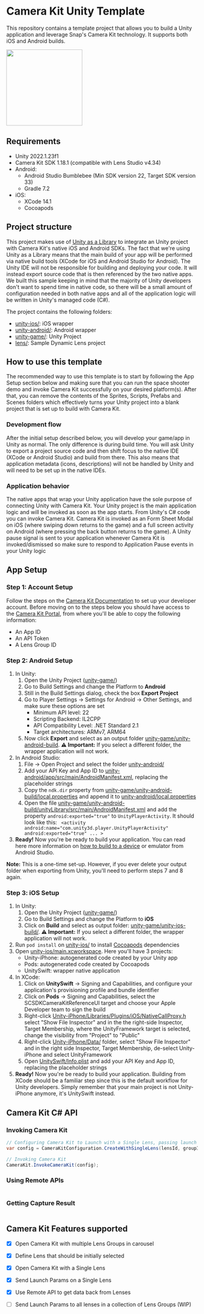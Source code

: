 # Camera Kit Unity Template
This repository contains a template project that allows you to build a Unity application and leverage Snap's Camera Kit technology. It supports both iOS and Android builds. 

<img src="readme-images/ck-demo.gif" width="200px">

## Requirements
- Unity 2022.1.23f1
- Camera Kit SDK 1.18.1 (compatible with Lens Studio v4.34)
- Android: 
  - Android Studio Bumblebee (Min SDK version 22, Target SDK version 33)
  - Gradle 7.2
- iOS:
  - XCode 14.1
  - Cocoapods

## Project structure
This project makes use of [Unity as a Library](https://github.com/Unity-Technologies/uaal-example) to integrate an Unity project with Camera Kit's native iOS and Android SDKs. The fact that we're using Unity as a Library means that the main build of your app will be performed via native build tools (XCode for iOS and Android Studio for Android). The Unity IDE will not be responsible for building and deploying your code. It will instead export source code that is then referenced by the two native apps. We built this sample keeping in mind that the majority of Unity developers don't want to spend time in native code, so there will be a small amount of configuration needed in both native apps and all of the application logic will be written in Unity's managed code (C#).

The project contains the following folders:
- [unity-ios/](unity-ios/): iOS wrapper
- [unity-android/](unity-android/): Android wrapper
- [unity-game/](unity-game/): Unity Project 
- [lens/](lens/): Sample Dynamic Lens project

## How to use this template

 
The recommended way to use this template is to start by following the App Setup section below and making sure that you can run the space shooter demo and invoke Camera Kit successfully on your desired platform(s). After that, you can remove the contents of the Sprites, Scripts, Prefabs and Scenes folders which effectively turns your Unity project into a blank project that is set up to build with Camera Kit.

### Development flow
After the initial setup described below, you will develop your game/app in Unity as normal. The only difference is during build time. You will ask Unity to export a project source code and then shift focus to the native IDE (XCode or Android Studio) and build from there. This also means that application metadata (icons, descriptions) will not be handled by Unity and will need to be set up in the native IDEs.

### Application behavior
The native apps that wrap your Unity application have the sole purpose of connecting Unity with Camera Kit. Your Unity project is the main application logic and will be invoked as soon as the app starts. From Unity's C# code you can invoke Camera Kit. Camera Kit is invoked as an Form Sheet Modal on iOS (where swiping down returns to the game) and a full screen activity on Android (where pressing the back button returns to the game). A Unity pause signal is sent to your application whenever Camera Kit is invoked/dismissed so make sure to respond to Application Pause events in your Unity logic


## App Setup
### Step 1: Account Setup 
Follow the steps on the [Camera Kit Documentation](https://docs.snap.com/snap-kit/camera-kit/guides/quick-start/integrate-sdk/setting-up-accounts) to set up your developer account. Before moving on to the steps below you should have access to the [Camera Kit Portal](https://camera-kit.snapchat.com/), from where you'll be able to copy the following information:
   * An App ID 
   * An API Token
   * A Lens Group ID 
  
### Step 2: Android Setup

1. In Unity: 
   1. Open the Unity Project ([unity-game/](unity-game/))
   2. Go to Build Settings and change the Platform to **Android**
   3. Still in the Build Settings dialog, check the box **Export Project**
   4. Go to Player Settings -> Settings for Android -> Other Settings, and make sure these options are set
      * Minimum API level: 22
      * Scripting Backend: IL2CPP
      * API Compatibility Level: .NET Standard 2.1
      * Target architectures: ARMv7, ARM64 
   5. Now click **Export** and select as an output folder [unity-game/unity-android-build](unity-game/unity-android-build/). **⚠️ Important:** If you select a different folder, the wrapper application will not work.
2. In Android Studio:
   1. File -> Open Project and select the folder [unity-android/](unity-android/)
   2. Add your API Key and App ID to [unity-android/app/src/main/AndroidManifest.xml](unity-android/app/src/main/AndroidManifest.xml), replacing the placeholder strings
   3. Copy the `ndk.dir` property from [unity-game/unity-android-build/local.properties](unity-game/unity-android-build/local.properties) and append it to [unity-android/local.properties](unity-android/local.properties)
   4. Open the file [unity-game/unity-android-build/unityLibrary/src/main/AndroidManifest.xml](unity-game/unity-android-build/unityLibrary/src/main/AndroidManifest.xml) and add the property `android:exported="true"` to `UnityPlayerActivity`. It should look like this: `
<activity android:name="com.unity3d.player.UnityPlayerActivity" android:exported="true" ... >`
1. **Ready!** Now you're be ready to build your application. You can read here more information on [how to build to a device](https://developer.android.com/studio/run) or emulator from Android Studio.

**Note:** This is a one-time set-up. However, if you ever delete your output folder when exporting from Unity, you'll need to perform steps 7 and 8 again.

### Step 3: iOS Setup
1. In Unity:
   1. Open the Unity Project ([unity-game/](unity-game/))
   2. Go to Build Settings and change the Platform to **iOS**
   3. Click on **Build**  and select as output folder: [unity-game/unity-ios-build/](unity-game/unity-ios-build/). **⚠️ Important:** If you select a different folder, the wrapper application will not work.
2. Run `pod install` on [unity-ios/](unity-ios) to install [Cocoapods](https://cocoapods.org/) dependencies 
3. Open [unity-ios/main.xcworkspace](unity-ios/main.xcworkspace/). Here you'll have 3 projects:
   * Unity-iPhone: autogenerated code created by your Unity app
   * Pods: autogenerated code created by Cocoapods
   * UnitySwift: wrapper native application
4. In XCode: 
   1. Click on **UnitySwift** -> Signing and Capabilities, and configure your application's provisioning profile and bundle identifier
   2. Click on **Pods** -> Signing and Capabilities, select the SCSDKCameraKitReferenceUI target and choose your Apple Developer team to sign the build
   3. Right-click [Unity-iPhone/Libraries/Plugins/iOS/NativeCallProxy.h](unity-game/unity-ios-build/Libraries/Plugins/iOS/NativeCallProxy.h) select "Show File Inspector" and in the the right-side Inspector, Target Membership, where the UnityFramework target is selected, change the visibility from "Project" to "Public"
   4. Right-click [Unity-iPhone/Data/](unity-game/unity-ios-build/Data) folder, select "Show File Inspector" and in the right side Inspector, Target Membership, de-select Unity-iPhone and select UnityFramework
   5. Open [UnitySwift/Info.plist](unity-ios/UnitySwift/Info.plist) and add your API Key and App ID, replacing the placeholder strings
5. **Ready!** Now you're be ready to build your application. Building from XCode should be a familiar step since this is the default workflow for Unity developers. Simply remember that your main project is not Unity-iPhone anymore, it's UnitySwift instead.

## Camera Kit C# API

### Invoking Camera Kit
```csharp
// Configuring Camera Kit to Launch with a Single Lens, passing launch data
var config = CameraKitConfiguration.CreateWithSingleLens(lensId, groupId, launchData);

// Invoking Camera Kit
CameraKit.InvokeCameraKit(config);
```

### Using Remote APIs
```csharp

```

### Getting Capture Result
```csharp

```


## Camera Kit Features supported
- [x] Open Camera Kit with multiple Lens Groups in carousel
- [x] Define Lens that should be initially selected
- [x] Open Camera Kit with a Single Lens
- [x] Send Launch Params on a Single Lens
- [x] Use Remote API to get data back from Lenses
- [ ] Send Launch Params to all lenses in a collection of Lens Groups (WIP)


